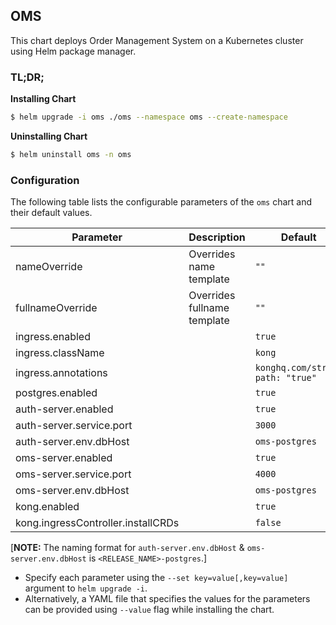 ## OMS

This chart deploys Order Management System on a Kubernetes cluster using Helm package manager.

### TL;DR;

**Installing Chart**

```bash
$ helm upgrade -i oms ./oms --namespace oms --create-namespace
```

**Uninstalling Chart**

```bash
$ helm uninstall oms -n oms
```

### Configuration

The following table lists the configurable parameters of the `oms` chart and their default values.

| Parameter | Description | Default |
|---|---|---|
| nameOverride | Overrides name template | `""` |
| fullnameOverride | Overrides fullname template | `""` |
| ingress.enabled | | `true` |
| ingress.className | | `kong` |
| ingress.annotations | | `konghq.com/strip-path: "true"` | 
| postgres.enabled | | `true` |
| auth-server.enabled | | `true` |
| auth-server.service.port | | `3000` |
| auth-server.env.dbHost | | `oms-postgres` |
| oms-server.enabled | | `true` |
| oms-server.service.port | | `4000` |
| oms-server.env.dbHost | | `oms-postgres` |
| kong.enabled | | `true` |
| kong.ingressController.installCRDs | | `false` |

[**NOTE:** The naming format for `auth-server.env.dbHost` & `oms-server.env.dbHost` is `<RELEASE_NAME>-postgres`.]

- Specify each parameter using the `--set key=value[,key=value]` argument to `helm upgrade -i`.
- Alternatively, a YAML file that specifies the values for the parameters can be provided using `--value` flag while installing the chart.